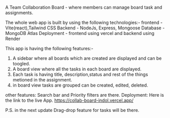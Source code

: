 A Team Collaboration Board - where members can manage board task and assignments.

The whole web app is built by using the following technologies:-
frontend - Vite(react),Tailwind CSS
Backend - NodeJs, Express, Mongoose
Database - MongoDB Atlas
Deployment - frontend using vercel and backend using Render

This app is having the following features:-
1. A sidebar where all boards which are created are displayed and can be toogled.
2. A board view where all the tasks in each board are displayed.
3. Each task is having title, description,status and rest of the things metioned in the assignment.
4. in board view tasks are grouped can be created, edited, deleted.

other features: Search bar and Priority filters are there.
Deployment: Here is the link to the live App. 
https://collab-board-indol.vercel.app/

P.S. in the next update Drag-drop feature for tasks will be there.
